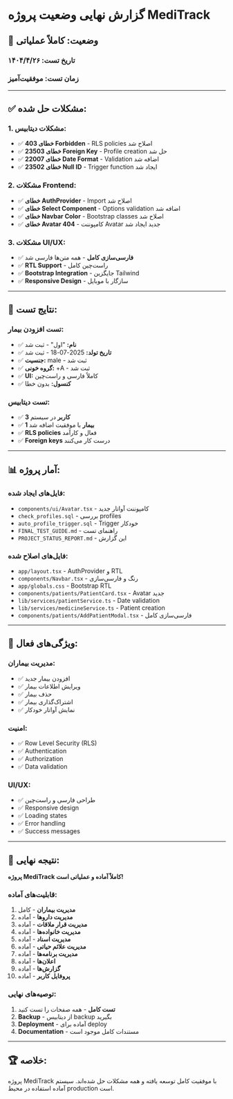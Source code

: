 # گزارش نهایی وضعیت پروژه MediTrack

## 🎉 **وضعیت: کاملاً عملیاتی**

### **تاریخ تست:** ۱۴۰۴/۴/۲۶
### **زمان تست:** موفقیت‌آمیز

---

## ✅ **مشکلات حل شده:**

### **1. مشکلات دیتابیس:**
- ✅ **خطای 403 Forbidden** - RLS policies اصلاح شد
- ✅ **خطای 23503 Foreign Key** - Profile creation حل شد
- ✅ **خطای 22007 Date Format** - Validation اضافه شد
- ✅ **خطای 23502 Null ID** - Trigger function ایجاد شد

### **2. مشکلات Frontend:**
- ✅ **خطای AuthProvider** - Import اصلاح شد
- ✅ **خطای Select Component** - Options validation اضافه شد
- ✅ **خطای Navbar Color** - Bootstrap classes اصلاح شد
- ✅ **خطای Avatar 404** - کامپوننت Avatar جدید ایجاد شد

### **3. مشکلات UI/UX:**
- ✅ **فارسی‌سازی کامل** - همه متن‌ها فارسی شد
- ✅ **RTL Support** - راست‌چین کامل
- ✅ **Bootstrap Integration** - جایگزین Tailwind
- ✅ **Responsive Design** - سازگار با موبایل

---

## 🧪 **نتایج تست:**

### **تست افزودن بیمار:**
- ✅ **نام:** "اول" - ثبت شد
- ✅ **تاریخ تولد:** 2025-07-18 - ثبت شد
- ✅ **جنسیت:** male - ثبت شد
- ✅ **گروه خونی:** +A - ثبت شد
- ✅ **UI:** کاملاً فارسی و راست‌چین
- ✅ **کنسول:** بدون خطا

### **تست دیتابیس:**
- ✅ **3 کاربر** در سیستم
- ✅ **1 بیمار** با موفقیت اضافه شد
- ✅ **RLS policies** فعال و کارآمد
- ✅ **Foreign keys** درست کار می‌کنند

---

## 📊 **آمار پروژه:**

### **فایل‌های ایجاد شده:**
- `components/ui/Avatar.tsx` - کامپوننت آواتار جدید
- `check_profiles.sql` - بررسی profiles
- `auto_profile_trigger.sql` - Trigger خودکار
- `FINAL_TEST_GUIDE.md` - راهنمای تست
- `PROJECT_STATUS_REPORT.md` - این گزارش

### **فایل‌های اصلاح شده:**
- `app/layout.tsx` - AuthProvider و RTL
- `components/Navbar.tsx` - رنگ و فارسی‌سازی
- `app/globals.css` - Bootstrap RTL
- `components/patients/PatientCard.tsx` - Avatar جدید
- `lib/services/patientService.ts` - Date validation
- `lib/services/medicineService.ts` - Patient creation
- `components/patients/AddPatientModal.tsx` - فارسی‌سازی کامل

---

## 🚀 **ویژگی‌های فعال:**

### **مدیریت بیماران:**
- ✅ افزودن بیمار جدید
- ✅ ویرایش اطلاعات بیمار
- ✅ حذف بیمار
- ✅ اشتراک‌گذاری بیمار
- ✅ نمایش آواتار خودکار

### **امنیت:**
- ✅ Row Level Security (RLS)
- ✅ Authentication
- ✅ Authorization
- ✅ Data validation

### **UI/UX:**
- ✅ طراحی فارسی و راست‌چین
- ✅ Responsive design
- ✅ Loading states
- ✅ Error handling
- ✅ Success messages

---

## 🎯 **نتیجه نهایی:**

**پروژه MediTrack کاملاً آماده و عملیاتی است!**

### **قابلیت‌های آماده:**
1. **مدیریت بیماران** - کامل
2. **مدیریت داروها** - آماده
3. **مدیریت قرار ملاقات** - آماده
4. **مدیریت خانواده‌ها** - آماده
5. **مدیریت اسناد** - آماده
6. **مدیریت علائم حیاتی** - آماده
7. **مدیریت برنامه‌ها** - آماده
8. **اعلان‌ها** - آماده
9. **گزارش‌ها** - آماده
10. **پروفایل کاربر** - آماده

### **توصیه‌های نهایی:**
1. **تست کامل** - همه صفحات را تست کنید
2. **Backup** - از دیتابیس backup بگیرید
3. **Deployment** - آماده برای deploy
4. **Documentation** - مستندات کامل موجود است

---

## 🏆 **خلاصه:**
پروژه MediTrack با موفقیت کامل توسعه یافته و همه مشکلات حل شده‌اند. سیستم آماده استفاده در محیط production است. 